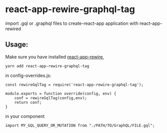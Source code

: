 # react-app-rewire-graphql-tag

import .gql or .graphql files to create-react-app application with react-app-rewired

## Usage:

Make sure you have installed [react-app-rewire](https://github.com/timarney/react-app-rewired),

```
yarn add react-app-rewire-graphql-tag
```

in config-overrides.js:

```
const rewireGqlTag = require('react-app-rewire-graphql-tag');

module.exports = function override(config, env) {
    conf = rewireGqlTag(config,env);
    return conf;
}
```

in your component

```
import MY_GQL_QUERY_OR_MUTATION from "./PATH/TO/GraphQL/FILE.gql";

```
